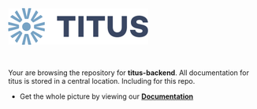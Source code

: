 &nbsp;

[![Logo][logo-img]][docs]

&nbsp;

Your are browsing the repository for __titus-backend__. All documentation for titus is stored in a central location. Including for this repo.

- Get the whole picture by viewing our __[Documentation][docs]__

[docs]: https://nearform.github.io/titus
[logo-img]: ../../docs/img/Accel_Logo_Titus.svg
